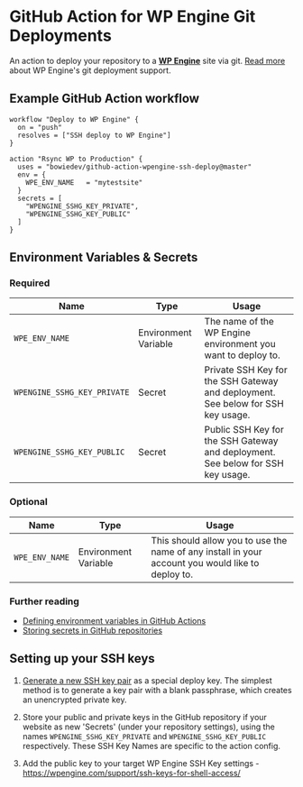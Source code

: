 # GitHub Action for WP Engine Git Deployments

An action to deploy your repository to a **[WP Engine](https://wpengine.com)** site via git. [Read more](https://wpengine.com/git/) about WP Engine's git deployment support.

## Example GitHub Action workflow

```
workflow "Deploy to WP Engine" {
  on = "push"
  resolves = ["SSH deploy to WP Engine"]
}

action "Rsync WP to Production" {
  uses = "bowiedev/github-action-wpengine-ssh-deploy@master"
  env = {
    WPE_ENV_NAME   = "mytestsite"
  }
  secrets = [
    "WPENGINE_SSHG_KEY_PRIVATE",
    "WPENGINE_SSHG_KEY_PUBLIC"
  ]
}
```

## Environment Variables & Secrets

### Required

| Name | Type | Usage |
|-|-|-|
| `WPE_ENV_NAME` | Environment Variable | The name of the WP Engine environment you want to deploy to. |
| `WPENGINE_SSHG_KEY_PRIVATE` | Secret | Private SSH Key for the SSH Gateway and deployment. See below for SSH key usage. |
|  `WPENGINE_SSHG_KEY_PUBLIC` | Secret | Public SSH Key for the SSH Gateway and deployment. See below for SSH key usage. |

### Optional

| Name | Type  | Usage |
|-|-|-|
| `WPE_ENV_NAME` | Environment Variable  | This should allow you to use the name of any install in your account you would like to deploy to. |

### Further reading

* [Defining environment variables in GitHub Actions](https://developer.github.com/actions/creating-github-actions/accessing-the-runtime-environment/#environment-variables)
* [Storing secrets in GitHub repositories](https://developer.github.com/actions/managing-workflows/storing-secrets/)

## Setting up your SSH keys

1. [Generate a new SSH key pair](https://help.github.com/articles/generating-a-new-ssh-key-and-adding-it-to-the-ssh-agent/) as a special deploy key. The simplest method is to generate a key pair with a blank passphrase, which creates an unencrypted private key.

2. Store your public and private keys in the GitHub repository if your website as new 'Secrets' (under your repository settings), using the names `WPENGINE_SSHG_KEY_PRIVATE` and `WPENGINE_SSHG_KEY_PUBLIC` respectively. These SSH Key Names are specific to the action config. 

3. Add the public key to your target WP Engine SSH Key settings - https://wpengine.com/support/ssh-keys-for-shell-access/ 
